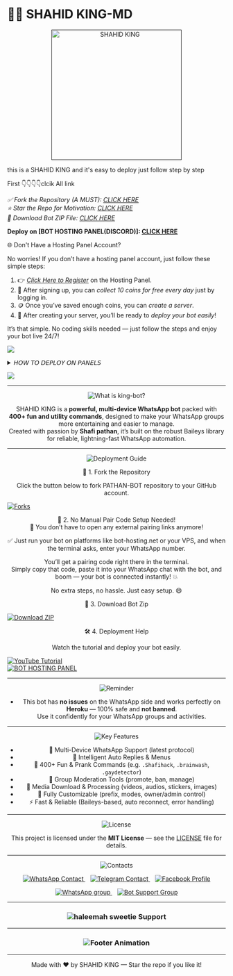 # 🤖✨ SHAHID KING-MD

</div> 
<div align="center"> 
  <a href=""> 
    <img src="https://ibb.co/yFR2HnZ1" alt="SHAHID KING" height="300"> 
  </a> 
</div>

this is a SHAHID KING and it's easy to deploy just follow step by step 

First 👇👇👇👇clcik All link

*✅ Fork the Repository (A MUST): [CLICK HERE](https://github.com/shahidkingmd786/SHAHID-KING-MD)*  
*⭐ Star the Repo for Motivation: [CLICK HERE](https://github.com/shahidkingmd786/SHAHID-KING-MD/stargazers)*  
*💾 Download Bot ZIP File: [CLICK HERE](https://github.com/shahidkingmd786/SHAHID-KING-MD/archive/refs/heads/main.zip)*



 **Deploy on [BOT HOSTING PANEL(DISCORD)]: [CLICK HERE](https://bot-hosting.net/?aff=1275699384331403356)**

 </a>

</details>


🌐 Don't Have a Hosting Panel Account?

No worries! If you don’t have a hosting panel account, just follow these simple steps:

1. 👉 [*Click Here to Register*](https://bot-hosting.net/login) on the Hosting Panel.  
2. 🎁 After signing up, you can *collect 10 coins for free every day* just by logging in.  
3. 🪙 Once you’ve saved enough coins, you can *create a server*.  
4. 🚀 After creating your server, you’ll be ready to *deploy your bot easily*!

It’s that simple. No coding skills needed — just follow the steps and enjoy your bot live 24/7!




<a><img src='https://i.imgur.com/LyHic3i.gif'/>

<details>
<summary>𝘏𝘖𝘞 𝘛𝘖 𝘋𝘌𝘗𝘓𝘖𝘠 𝘖𝘕 𝘗𝘈𝘕𝘌𝘓𝘚</summary>
 
1. `Fork` the Repository.
2. If already forked then `sync` fork repository.
3. Click on the green `Code` button and click `download as zip`.
4. `Upload` the script zip file to your `panel`.
5. `Unarchieve` the uploaded zip file.
66.and delete the old file which uploaded 
7. Open the `unarchieved folder` and `move` all files to container by typing (`../`)
8. Now go to `console` and `start` bot.
9. Wait for `5-10 mins` to enter your number.
10. Enter your number when requested to get the pair code.
11. Enter pair code in link devices in whatsapp.
12. Deployment successful.
</details>
 
<a><img src='https://i.imgur.com/LyHic3i.gif'/>



<div align="center">


---

<div align="center">
  <img src="https://readme-typing-svg.demolab.com?font=Fredoka+One&size=30&pause=1000&color=32cd32,ff6347,1e90ff&center=true&width=400&height=40&lines=What+is+king-bot%3F" alt="What is king-bot?" />
</div>

SHAHID KING  is a **powerful, multi-device WhatsApp bot** packed with **400+ fun and utility commands**, designed to make your WhatsApp groups more entertaining and easier to manage.  
Created with passion by **Shafi pathan**, it’s built on the robust Baileys library for reliable, lightning-fast WhatsApp automation.

---

<div align="center">
  <img src="https://readme-typing-svg.demolab.com?font=Fredoka+One&size=30&pause=1000&color=00ced1,ff4500,32cd32&center=true&width=400&height=40&lines=Deployment+Guide" alt="Deployment Guide" />
</div>

🚀 1. Fork the Repository

Click the button below to fork PATHAN-BOT repository to your GitHub account.

<p align="left">
  <a href="https://github.com/Shafiullah90/Shafi-king-bot/forks">
    <img src="https://img.shields.io/github/forks/Shafiullah90/king-bot?style=for-the-badge&logo=github&logoColor=white&label=Forks&color=darkgreen" alt="Forks"/>
  </a>
</p>

🎉 2. No Manual Pair Code Setup Needed!  
🧠 You don’t have to open any external pairing links anymore!

✅ Just run your bot on platforms like bot-hosting.net or your VPS, and when the terminal asks, enter your WhatsApp number.

You’ll get a pairing code right there in the terminal.  
Simply copy that code, paste it into your WhatsApp chat with the bot, and boom — your bot is connected instantly! 💥

No extra steps, no hassle. Just easy setup. 😄

💾 3. Download Bot Zip

<p align="left">
  <a href="https://github.com/Pp9697724/Shafi-king-bot/archive/refs/heads/main.zip">
    <img src="https://img.shields.io/badge/Download-Zip-blueviolet?style=for-the-badge&logo=github" alt="Download ZIP"/>
  </a>
</p>

🛠️ 4. Deployment Help

Watch the tutorial and deploy your bot easily.

<div align="left">
  <a href="https://youtu.be/iqP_yUA_t6o?si=jC8tEcczM8acv19F">
    <img src="https://img.shields.io/badge/TUTORIAL-red?style=for-the-badge&logo=youtube" alt="YouTube Tutorial"/>
  </a><br>
  <a href="https://bot-hosting.net/?aff=1275699384331403356">
    <img src="https://img.shields.io/badge/Bothosting%20Panel-green?style=for-the-badge" alt="BOT HOSTING PANEL"/>
  </a>
</div>

---

<div align="center">
  <img src="https://readme-typing-svg.demolab.com?font=Fredoka+One&size=30&pause=1000&color=ff6347,32cd32,ff4500&center=true&width=400&height=40&lines=Reminder" alt="Reminder" />
</div>

- This bot has **no issues** on the WhatsApp side and works perfectly on **Heroku** — 100% safe and **not banned**.  
Use it confidently for your WhatsApp groups and activities.

---

<div align="center">
  <img src="https://readme-typing-svg.demolab.com?font=Fredoka+One&size=30&pause=1000&color=1e90ff,ff6347,32cd32&center=true&width=400&height=40&lines=Key+Features" alt="Key Features" />
</div>

- 💬 Multi-Device WhatsApp Support (latest protocol)  
- 🧠 Intelligent Auto Replies & Menus  
- 🎉 400+ Fun & Prank Commands (e.g. `.Shafihack`, `.brainwash`, `.gaydetector`)  
- 🔧 Group Moderation Tools (promote, ban, manage)  
- 📁 Media Download & Processing (videos, audios, stickers, images)  
- 🤖 Fully Customizable (prefix, modes, owner/admin control)  
- ⚡ Fast & Reliable (Baileys-based, auto reconnect, error handling)

---

<div align="center">
  <img src="https://readme-typing-svg.demolab.com?font=Fredoka+One&size=30&pause=1000&color=ffa500,ff6347,1e90ff&center=true&width=400&height=40&lines=License" alt="License" />
</div>

This project is licensed under the **MIT License** — see the [LICENSE](LICENSE) file for details.

---

<div align="center">
  <img src="https://readme-typing-svg.demolab.com?font=Fredoka+One&size=30&pause=1000&color=32cd32,00aced,1877f2&center=true&width=400&height=40&lines=Contacts" alt="Contacts" />
</div>

<p align="center">
  <a href="https://wa.me/93703802176" target="_blank" rel="noopener noreferrer">
    <img title="WhatsApp Contact" src="https://img.shields.io/badge/WhatsApp-%2325D366?style=for-the-badge&logo=whatsapp&logoColor=white" alt="WhatsApp Contact" />
  </a>
  &nbsp;&nbsp;
  <a href="https://t.me/Shafikhanbe" target="_blank" rel="noopener noreferrer">
    <img title="Telegram Contact" src="https://img.shields.io/badge/Telegram-%230068FF?style=for-the-badge&logo=telegram&logoColor=white" alt="Telegram Contact" />
  </a>
  &nbsp;&nbsp;
  <a href="https://www.facebook.com/Shafikhanicfu" target="_blank" rel="noopener noreferrer">
    <img title="Facebook Profile" src="https://img.shields.io/badge/Facebook-%231877F2?style=for-the-badge&logo=facebook&logoColor=white" alt="Facebook Profile" />
  </a>
</p>

<p align="center">
  <a href="https://whatsapp.com/channel/0029Vb6GQ0sH5JM5NiaEaS22" target="_blank" rel="noopener noreferrer">
    <img title="WhatsApp group" src="https://whatsapp.com/channel/0029Vb6GQ0sH5JM5NiaEaS22-%2325D366?style=for-the-badge&logo=whatsapp&logoColor=white" alt="WhatsApp group" />
  </a>
  &nbsp;&nbsp;
  <a href="https://whatsapp.com/channel/0029Vb6GQ0sH5JM5NiaEaS22" target="_blank" rel="noopener noreferrer">
    <img title="Bot Support Group" src="https://img.shields.io/badge/Bot_Support_Group-%2325D366?style=for-the-badge&logo=whatsapp&logoColor=white" alt="Bot Support Group" />
  </a>
</p>

---

<div align="center">
  <h3>
    <img 
      src="https://readme-typing-svg.herokuapp.com?font=Fira+Code&size=20&duration=6000&color=ff1493,ff69b4,ff00ff,00ffff,32cd32,ffd700&background=000000&center=true&vCenter=true&width=900&lines=sweetie+haleema%E2%80%99s+support+and+inspiration+turned+ideas+into+reality;Her+belief+fueled+king-bot%E2%80%99s+success;Thanks+for+being+the+spark+behind+it+all.+✨" 
      alt="haleemah sweetie Support" 
    />
  </h3>
</div>

---

<h3 align="center">
  <img src="https://readme-typing-svg.herokuapp.com?font=Fira+Code&size=20&duration=3000&color=FFFFFF&background=000000&center=true&vCenter=true&width=600&lines=🤖+king+bot+by+Shafu+pathan;⚡+The+Future+of+WhatsApp+Bots+is+Here" alt="Footer Animation" />
</h3>

---

<p align="center">Made with ❤️ by SHAHID KING  — Star the repo if you like it!</p>
